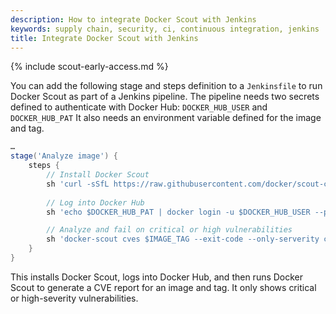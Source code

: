 ```yaml
---
description: How to integrate Docker Scout with Jenkins
keywords: supply chain, security, ci, continuous integration, jenkins
title: Integrate Docker Scout with Jenkins
---
```


{% include scout-early-access.md %}

You can add the following stage and steps definition to a `Jenkinsfile` to run
Docker Scout as part of a Jenkins pipeline. The pipeline needs two secrets
defined to authenticate with Docker Hub: `DOCKER_HUB_USER` and `DOCKER_HUB_PAT`
It also needs an environment variable defined for the image and tag.

```groovy
…
stage('Analyze image') {
    steps {
        // Install Docker Scout
        sh 'curl -sSfL https://raw.githubusercontent.com/docker/scout-cli/main/install.sh | sh -s -- -b /usr/local/bin'
        
        // Log into Docker Hub
        sh 'echo $DOCKER_HUB_PAT | docker login -u $DOCKER_HUB_USER --password-stdin'

        // Analyze and fail on critical or high vulnerabilities
        sh 'docker-scout cves $IMAGE_TAG --exit-code --only-serverity critical,high'
    }
}
```

This installs Docker Scout, logs into Docker Hub, and then runs Docker Scout to
generate a CVE report for an image and tag. It only shows critical or
high-severity vulnerabilities.
